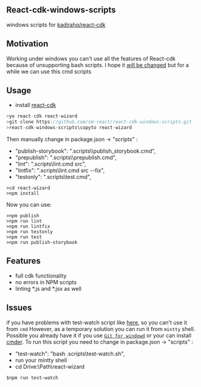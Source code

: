 ## React-cdk-windows-scripts
windows scripts for [kadirahq/react-cdk](https://github.com/kadirahq/react-cdk)
## Motivation 
Working under windows you can't use all the features of React-cdk because of unsupporting bash scripts. I hope it [will be changed](https://github.com/kadirahq/react-cdk/issues/6) but for a while we can use this cmd scripts
## Usage
- install [react-cdk](https://github.com/kadirahq/react-cdk)
~~~js 
>yo react-cdk react-wizard
>git clone https://github.com/sm-react/react-cdk-windows-scripts.git
>react-cdk-windows-scripts\copyto react-wizard
~~~
Then manually change in package.json -> "scripts" : 
- "publish-storybook": ".scripts\\\\publish_storybook.cmd",
- "prepublish": ".scripts\\\\prepublish.cmd",
- "lint": ".scripts\\lint.cmd src",
- "lintfix": ".scripts\\lint.cmd src --fix",
- "testonly": ".scripts\\test.cmd",
~~~
>cd react-wizard
>npm install
~~~

Now you can use:
~~~
>npm publish
>npm run lint
>npm run lintfix
>npm run testonly
>npm run test
>npm run publish-storybook

~~~

## Features
- full cdk functionality
- no errors in NPM scripts
- linting *.js and *.jsx as well

## Issues
if you have problems with test-watch script like [here](https://github.com/mochajs/mocha/issues/2327), so you can't use it from `cmd`
However, as a temporary solution you can run it from `mintty` shell. Possible you already have it if you use [`Git for windowd`](https://git-scm.com/download) or your can install [cmder](http://cmder.net/).
To run this script you need to change in package.json -> "scripts" : 
- "test-watch": "bash .scripts\\test-watch.sh",
- run your mintty shell
- cd Drive:\Path\react-wizard
~~~
$npm run test-watch
~~~
